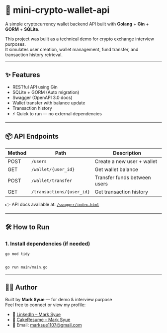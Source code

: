 # 💸 mini-crypto-wallet-api

A simple cryptocurrency wallet backend API built with **Golang** + **Gin** + **GORM** + **SQLite**.

This project was built as a technical demo for crypto exchange interview purposes.  
It simulates user creation, wallet management, fund transfer, and transaction history retrieval.

---

## ✨ Features

- RESTful API using Gin
- SQLite + GORM (Auto migration)
- Swagger (OpenAPI 3.0 docs)
- Wallet transfer with balance update
- Transaction history
- ⚡ Quick to run — no external dependencies

---

## 📦 API Endpoints

| Method | Path                         | Description                  |
|--------|------------------------------|------------------------------|
| POST   | `/users`                     | Create a new user + wallet   |
| GET    | `/wallet/{user_id}`          | Get wallet balance           |
| POST   | `/wallet/transfer`           | Transfer funds between users |
| GET    | `/transactions/{user_id}`    | Get transaction history      |

👉 API docs available at: [`/swagger/index.html`](http://localhost:8080/swagger/index.html)

---

## 🛠️ How to Run

### 1. Install dependencies (if needed)

```bash
go mod tidy


go run main/main.go

```

---

## 🧑‍💻 Author

Built by **Mark Syue** — for demo & interview purpose  
Feel free to connect or view my profile:


- 💼 [LinkedIn – Mark Syue](https://www.linkedin.com/in/syue-mark)
- 🎂 [CakeResume – Mark Syue](https://www.cake.me/s--i5n7w4G204d-tZ9T8Yv8ww--/mark-syue)
- 📧 Email: marksue1107@gmail.com